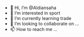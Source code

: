 - 👋 Hi, I’m @Aldiansaha
- 👀 I’m interested in sport
- 🌱 I’m currently learning trade
- 💞️ I’m looking to collaborate on ...
- 📫 How to reach me ...

<!---
Aldiansaha/Aldiansaha is a ✨ special ✨ repository because its `README.md` (this file) appears on your GitHub profile.
You can click the Preview link to take a look at your changes.
--->
